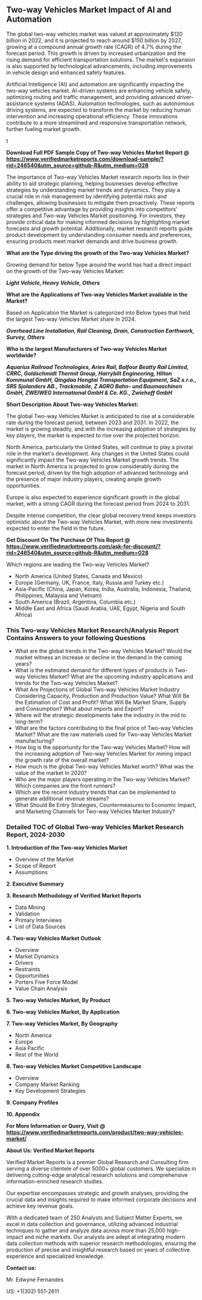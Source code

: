 <h2>Two-way Vehicles Market Impact of AI and Automation</h2><p>The global two-way vehicles market was valued at approximately $120 billion in 2022, and it is projected to reach around $150 billion by 2027, growing at a compound annual growth rate (CAGR) of 4.7% during the forecast period. This growth is driven by increased urbanization and the rising demand for efficient transportation solutions. The market's expansion is also supported by technological advancements, including improvements in vehicle design and enhanced safety features.</p><p>Artificial Intelligence (AI) and automation are significantly impacting the two-way vehicles market. AI-driven systems are enhancing vehicle safety, optimizing routing and traffic management, and providing advanced driver-assistance systems (ADAS). Automation technologies, such as autonomous driving systems, are expected to transform the market by reducing human intervention and increasing operational efficiency. These innovations contribute to a more streamlined and responsive transportation network, further fueling market growth.</p>t</p><p id="" class=""><strong>Download Full PDF Sample Copy of Two-way Vehicles Market Report @ <a href="https://www.verifiedmarketreports.com/download-sample/?rid=246540&utm_source=github-R&utm_medium=028" target="_blank">https://www.verifiedmarketreports.com/download-sample/?rid=246540&utm_source=github-R&utm_medium=028</a></strong></p><p>The importance of&nbsp;Two-way Vehicles Market research reports lies in their ability to aid strategic planning, helping businesses develop effective strategies by understanding market trends and dynamics. They play a crucial role in risk management by identifying potential risks and challenges, allowing businesses to mitigate them proactively. These reports offer a competitive advantage by providing insights into competitors' strategies and Two-way Vehicles Market positioning. For investors, they provide critical data for making informed decisions by highlighting market forecasts and growth potential. Additionally, market research reports guide product development by understanding consumer needs and preferences, ensuring products meet market demands and drive business growth.</p><p><strong>What are the&nbsp;Type driving the growth of the Two-way Vehicles Market?</strong></p><p id="" class="">Growing demand for below Type around the world has had a direct impact on the growth of the Two-way Vehicles Market:</p><em><strong>Light Vehicle, Heavy Vehicle, Others</strong></em></p><strong>What are the&nbsp;Applications&nbsp;of Two-way Vehicles Market available in the Market?</strong></p><p id="" class="">Based on Application the Market is categorized into Below types that held the largest Two-way Vehicles Market share In 2024.</p><em><strong>Overhead Line Installation, Rail Cleaning, Drain, Construction Earthwork, Survey, Others</strong></em></p><strong>Who is the largest Manufacturers of Two-way Vehicles Market worldwide?</strong></p><p><em><strong>Aquarius Railroad Technologies, Aries Rail, Balfour Beatty Rail Limited, CRRC, Goldschmidt Thermit Group, Harrybilt Engineering, Hilton Kommunal GmbH, Qingdao Hongtai Transportation Equipment, SaZ s.r.o., SRS Sjolanders AB., Trackmobile, Z AGRO Bahn- und Baumaschinen GmbH, ZWEIWEG International GmbH & Co. KG., Zwiehoff GmbH</strong></em></p><p id="" class=""><strong>Short Description About Two-way Vehicles Market:</strong></p><p>The global Two-way Vehicles Market is anticipated to rise at a considerable rate during the forecast period, between 2023 and 2031. In 2022, the market is growing steadily, and with the increasing adoption of strategies by key players, the market is expected to rise over the projected horizon.</p><p>North America, particularly the United States, will continue to play a pivotal role in the market's development. Any changes in the United States could significantly impact the Two-way Vehicles Market growth trends. The market in North America is projected to grow considerably during the forecast period, driven by the high adoption of advanced technology and the presence of major industry players, creating ample growth opportunities.</p><p>Europe is also expected to experience significant growth in the global market, with a strong CAGR during the forecast period from 2024 to 2031.</p><p>Despite intense competition, the clear global recovery trend keeps investors optimistic about the Two-way Vehicles Market, with more new investments expected to enter the field in the future.</p><p id="" class=""><strong>Get Discount On The Purchase Of This Report @ <a href="https://www.verifiedmarketreports.com/ask-for-discount/?rid=246540&utm_source=github-R&utm_medium=028" target="_blank">https://www.verifiedmarketreports.com/ask-for-discount/?rid=246540&utm_source=github-R&utm_medium=028</a></strong></p>Which regions are leading the Two-way Vehicles Market?</p><ul><li>North America (United States, Canada and Mexico)</li><li>Europe (Germany, UK, France, Italy, Russia and Turkey etc.)</li><li>Asia-Pacific (China, Japan, Korea, India, Australia, Indonesia, Thailand, Philippines, Malaysia and Vietnam)</li><li>South America (Brazil, Argentina, Columbia etc.)</li><li>Middle East and Africa (Saudi Arabia, UAE, Egypt, Nigeria and South Africa)</li></ul><h3 id="" class="">This Two-way Vehicles Market Research/Analysis Report Contains Answers to your following Questions</h3><ul><li>What are the global trends in the Two-way Vehicles Market? Would the market witness an increase or decline in the demand in the coming years?</li><li>What is the estimated demand for different types of products in Two-way Vehicles Market? What are the upcoming industry applications and trends for the Two-way Vehicles Market?</li><li>What Are Projections of Global Two-way Vehicles Market Industry Considering Capacity, Production and Production Value? What Will Be the Estimation of Cost and Profit? What Will Be Market Share, Supply and Consumption? What about imports and Export?</li><li>Where will the strategic developments take the industry in the mid to long-term?</li><li>What are the factors contributing to the final price of Two-way Vehicles Market? What are the raw materials used for Two-way Vehicles Market manufacturing?</li><li>How big is the opportunity for the Two-way Vehicles Market? How will the increasing adoption of Two-way Vehicles Market for mining impact the growth rate of the overall market?</li><li>How much is the global Two-way Vehicles Market worth? What was the value of the market In 2020?</li><li>Who are the major players operating in the Two-way Vehicles Market? Which companies are the front runners?</li><li>Which are the recent industry trends that can be implemented to generate additional revenue streams?</li><li>What Should Be Entry Strategies, Countermeasures to Economic Impact, and Marketing Channels for Two-way Vehicles Market Industry?</li></ul><h3 id="" class="">Detailed TOC of Global Two-way Vehicles Market Research Report, 2024-2030</h3><p id="" class=""><strong>1. Introduction of the Two-way Vehicles Market</strong></p><ul><li>Overview of the Market</li><li>Scope of Report</li><li>Assumptions</li></ul><p id="" class=""><strong>2. Executive Summary</strong></p><p id="" class=""><strong>3. Research Methodology of Verified Market Reports</strong></p><ul><li>Data Mining</li><li>Validation</li><li>Primary Interviews</li><li>List of Data Sources</li></ul><p id="" class=""><strong>4. Two-way Vehicles Market Outlook</strong></p><ul><li>Overview</li><li>Market Dynamics</li><li>Drivers</li><li>Restraints</li><li>Opportunities</li><li>Porters Five Force Model</li><li>Value Chain Analysis</li></ul><p id="" class=""><strong>5. Two-way Vehicles Market, By Product</strong></p><p id="" class=""><strong>6. Two-way Vehicles Market, By Application</strong></p><p id="" class=""><strong>7. Two-way Vehicles Market, By Geography</strong></p><ul><li>North America</li><li>Europe</li><li>Asia Pacific</li><li>Rest of the World</li></ul><p id="" class=""><strong>8. Two-way Vehicles Market Competitive Landscape</strong></p><ul><li>Overview</li><li>Company Market Ranking</li><li>Key Development Strategies</li></ul><p id="" class=""><strong>9. Company Profiles</strong></p><p id="" class=""><strong>10. Appendix</strong></p><p id="" class=""><strong>For More Information or Query, Visit @ <a href="https://www.verifiedmarketreports.com/product/two-way-vehicles-market/" target="_blank">https://www.verifiedmarketreports.com/product/two-way-vehicles-market/</a></strong></p><p id="" class=""><strong>About Us: Verified Market Reports</strong></p><p id="" class="">Verified Market Reports is a premier Global Research and Consulting firm serving a diverse clientele of over 5000+ global customers. We specialize in delivering cutting-edge analytical research solutions and comprehensive information-enriched research studies.</p><p id="" class="">Our expertise encompasses strategic and growth analyses, providing the crucial data and insights required to make informed corporate decisions and achieve key revenue goals.</p><p id="" class="">With a dedicated team of 250 Analysts and Subject Matter Experts, we excel in data collection and governance, utilizing advanced industrial techniques to gather and analyze data across more than 25,000 high-impact and niche markets. Our analysts are adept at integrating modern data collection methods with superior research methodologies, ensuring the production of precise and insightful research based on years of collective experience and specialized knowledge.</p><p id="" class=""><strong>Contact us:</strong></p><p id="" class="">Mr. Edwyne Fernandes</p><p id="" class="">US: +1(302) 551-2611</p>